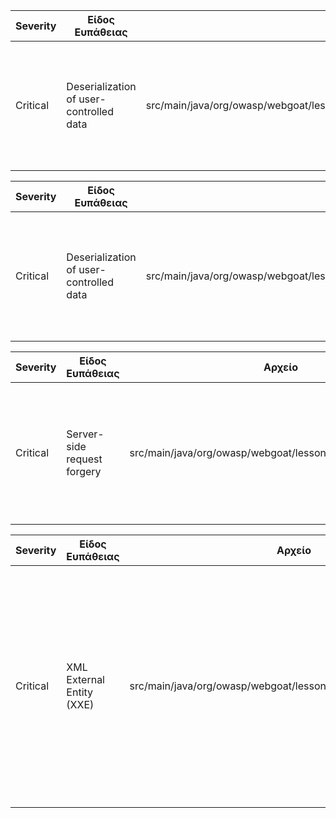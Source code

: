 | Severity | Είδος Ευπάθειας                | Αρχείο                                                                                      | Περιγραφή                                                                                                          | Σύνδεσμος                                                                                         |
|----------|---------------------------------|---------------------------------------------------------------------------------------------|---------------------------------------------------------------------------------------------------------------------|--------------------------------------------------------------------------------------------------|
| Critical | Deserialization of user-controlled data | src/main/java/org/owasp/webgoat/lessons/vulnerablecomponents/VulnerableComponentsLesson.java | Η αποδοχή ακατέργαστων δεδομένων από τον χρήστη και η deserialization τους επιτρέπει την εκτέλεση αυθαίρετου κώδικα. | [View on GitHub](https://github.com/StergiosMoutzikos/WebGoat/security/code-scanning/35) |

| Severity | Είδος Ευπάθειας                | Αρχείο                                                                                      | Περιγραφή                                                                                                          | Σύνδεσμος                                                                                         |
|----------|---------------------------------|---------------------------------------------------------------------------------------------|---------------------------------------------------------------------------------------------------------------------|--------------------------------------------------------------------------------------------------|
| Critical | Deserialization of user-controlled data | src/main/java/org/owasp/webgoat/lessons/deserialization/InsecureDeserializationTask.java | Η αποδοχή ακατέργαστων δεδομένων από τον χρήστη και η deserialization τους επιτρέπει την εκτέλεση αυθαίρετου κώδικα. | [View on GitHub](https://github.com/StergiosMoutzikos/WebGoat/security/code-scanning/34) |

| Severity | Είδος Ευπάθειας             | Αρχείο                                                                 | Περιγραφή                                                                                                                                                                               | Σύνδεσμος                                                                                         |
|----------|-----------------------------|------------------------------------------------------------------------|-----------------------------------------------------------------------------------------------------------------------------------------------------------------------------------------|--------------------------------------------------------------------------------------------------|
| Critical | Server-side request forgery  | src/main/java/org/owasp/webgoat/lessons/ssrf/SSRFTask2.java            | Η ευπάθεια SSRF επιτρέπει σε έναν επιτιθέμενο να παραπλανήσει τον διακομιστή ώστε να πραγματοποιήσει αιτήσεις προς επιτιθέμενους διακομιστές.                                            | [View on GitHub](https://github.com/StergiosMoutzikos/WebGoat/security/code-scanning/19) |

| Severity | Είδος Ευπάθειας                          | Αρχείο                                                                 | Περιγραφή                                                                                                                                                                               | Σύνδεσμος                                                                                         |
|----------|------------------------------------------|------------------------------------------------------------------------|-----------------------------------------------------------------------------------------------------------------------------------------------------------------------------------------|--------------------------------------------------------------------------------------------------|
| Critical | XML External Entity (XXE)               | src/main/java/org/owasp/webgoat/lessons/xxe/CommentsCache.java         | Η ευπάθεια XXE επιτρέπει σε έναν επιτιθέμενο να εκμεταλλευτεί αδυναμίες στον parser XML για να διαβάσει ευαίσθητα αρχεία ή να εκτελέσει επιθέσεις denial of service ή server-side request forgery. | [View on GitHub](https://github.com/StergiosMoutzikos/WebGoat/security/code-scanning/18) |



